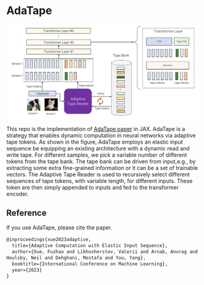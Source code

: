 # AdaTape

![Adaptive Computation with Elastic Input Sequence](fig/adatape_overview.png)

This repo is the implementation of [AdaTape paper](URL) in JAX.
AdaTape is a strategy that enables dynamic computation in neural networks
via adaptive tape tokens. As shown in the figure, AdaTape employs an elastic
input sequence be equipping an existing architecture with a dynamic read and
write tape. For different samples, we pick a variable number of different
tokens from the tape bank. The tape bank can be driven from input,e.g., by
extracting some extra fine-grained information or it can be a set of trainable
vectors. The Adaptive Tape Reader is used to recursively select different
sequences of tape tokens, with variable length, for different inputs. These
token are then simply appended to inputs and fed to the transformer encoder.

## Reference
If you use AdaTape, please cite the paper.
```
@inproceedings{xue2023adaptive,
  title={Adaptive Computation with Elastic Input Sequence},
  author={Xue, Fuzhao and Likhosherstov, Valerii and Arnab, Anurag and Houlsby, Neil and Dehghani, Mostafa and You, Yang},
  booktitle={International Conference on Machine Learning},
  year={2023}
}
```
